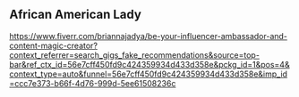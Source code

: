 ## African American Lady

https://www.fiverr.com/briannajadya/be-your-influencer-ambassador-and-content-magic-creator?context_referrer=search_gigs_fake_recommendations&source=top-bar&ref_ctx_id=56e7cff450fd9c424359934d433d358e&pckg_id=1&pos=4&context_type=auto&funnel=56e7cff450fd9c424359934d433d358e&imp_id=ccc7e373-b66f-4d76-999d-5ee61508236c
